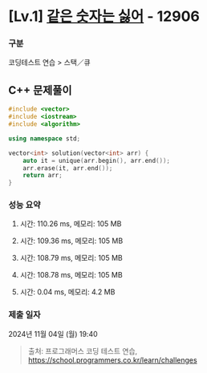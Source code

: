# [Lv.1] [같은 숫자는 싫어](https://school.programmers.co.kr/learn/courses/30/lessons/12906?language=cpp) - 12906 

### 구분

코딩테스트 연습 > 스택／큐

## C++ 문제풀이

```cpp
#include <vector>
#include <iostream>
#include <algorithm>

using namespace std;

vector<int> solution(vector<int> arr) {
    auto it = unique(arr.begin(), arr.end());
    arr.erase(it, arr.end());
    return arr;
}
```

### 성능 요약

1. 시간: 110.26 ms, 메모리: 105 MB

2. 시간: 109.36 ms, 메모리: 105 MB
3. 시간: 108.79 ms, 메모리: 105 MB
4. 시간: 108.78 ms, 메모리: 105 MB
5. 시간: 0.04 ms, 메모리: 4.2 MB

### 제출 일자

2024년 11월 04일 (월) 19:40

> 출처: 프로그래머스 코딩 테스트 연습, https://school.programmers.co.kr/learn/challenges